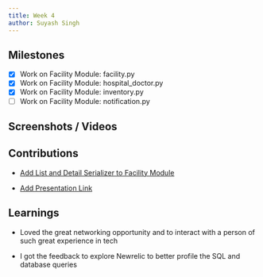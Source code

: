 ```yaml
---
title: Week 4
author: Suyash Singh
---
```


## Milestones
- [x] Work on Facility Module: facility.py
- [x] Work on Facility Module: hospital_doctor.py
- [x] Work on Facility Module: inventory.py
- [ ] Work on Facility Module: notification.py

## Screenshots / Videos 

## Contributions

- [Add List and Detail Serializer to Facility Module](https://github.com/coronasafe/care/pull/1477)

- [Add Presentation Link](https://www.canva.com/design/DAFp4yGkiAw/8s-KrrsrQ7fn4umKqnN02A/edit?utm_content=DAFp4yGkiAw&utm_campaign=designshare&utm_medium=link2&utm_source=sharebutton)

## Learnings

- Loved the great networking opportunity and to interact with a person of such great experience in tech

- I got the feedback to explore Newrelic to better profile the SQL and database queries 
